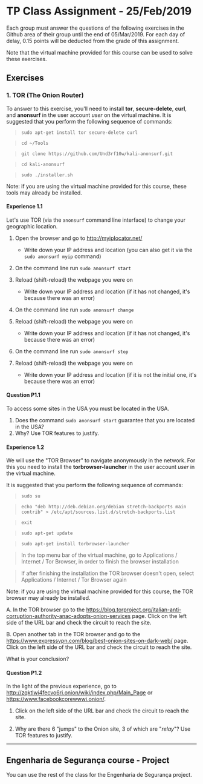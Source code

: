 # TP  Class Assignment - 25/Feb/2019

Each group must answer the questions of the following exercises in the Github area of their group until the end of 05/Mar/2019\. For each day of delay, 0.15 points will be deducted from the grade of this assignment.

Note that the virtual machine provided for this course can be used to solve these exercises.


## Exercises

### 1\. TOR (The Onion Router)


To answer to this exercise, you'll need to install **tor**, **secure-delete**, **curl**, and **anonsurf** in the user account _user_ on the virtual machine. It is suggested that you perform the following sequence of commands:

> `sudo apt-get install tor secure-delete curl`

> `cd ~/Tools`

> `git clone https://github.com/Und3rf10w/kali-anonsurf.git`

> `cd kali-anonsurf`

> `sudo ./installer.sh`

Note: if you are using the virtual machine provided for this course, these tools may already be installed.


#### Experience 1.1

Let's use TOR (via the `anonsurf` command line interface) to change your geographic location.


1. Open the browser and go to <http://myiplocator.net/>

    - Write down your IP address and location (you can also get it via the `sudo anonsurf myip` command)

2. On the command line run `sudo anonsurf start`
3. Reload (shift-reload) the webpage you were on

    - Write down your IP address and location (if it has not changed, it's because there was an error)

4. On the command line run  `sudo anonsurf change`
5. Reload (shift-reload) the webpage you were on

    - Write down your IP address and location (if it has not changed, it's because there was an error)

6. On the command line run  `sudo anonsurf stop`
7. Reload (shift-reload) the webpage you were on

    - Write down your IP address and location (if it is not the initial one, it's because there was an error)

#### Question P1.1

To access some sites in the USA you must be located in the USA.

1. Does the command `sudo anonsurf start` guarantee that you are located in the USA?
2. Why? Use TOR features to justify.

#### Experience 1.2

We will use the "TOR Browser" to navigate anonymously in the network. For this you need to install the **torbrowser-launcher** in the user account _user_ in the virtual machine.

It is suggested that you perform the following sequence of commands:

> `sudo su`

> `echo "deb http://deb.debian.org/debian stretch-backports main contrib" > /etc/apt/sources.list.d/stretch-backports.list`

> `exit`

> `sudo apt-get update`

> `sudo apt-get install torbrowser-launcher`

> In the top menu bar of the virtual machine, go to Applications / Internet / Tor Browser, in order to finish the browser installation

> If after finishing the installation the TOR browser doesn't open, select Applications / Internet / Tor Browser again

Note: if you are using the virtual machine provided for this course, the TOR browser may already be installed.


A. In the TOR browser go to the <https://blog.torproject.org/italian-anti-corruption-authority-anac-adopts-onion-services> page. Click on the left side of the URL bar and check the circuit to reach the site.

B. Open another tab in the TOR browser and go to the <https://www.expressvpn.com/blog/best-onion-sites-on-dark-web/> page. Click on the left side of the URL bar and check the circuit to reach the site.

What is your conclusion?

#### Question P1.2

In the light of the previous experience, go to <http://zqktlwi4fecvo6ri.onion/wiki/index.php/Main_Page> or <https://www.facebookcorewwwi.onion/>.

1. Click on the left side of the URL bar and check the circuit to reach the site.

2. Why are there 6 "jumps" to the Onion site, 3 of which are "_relay_"? Use TOR features to justify.


----

##  Engenharia de Segurança course - Project

You can use the rest of the class for the Engenharia de Segurança project.
